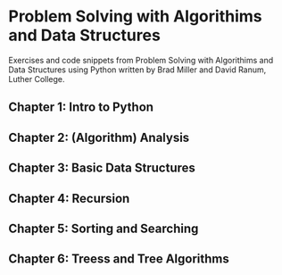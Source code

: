 # Problem Solving with Algorithims and Data Structures 
Exercises and code snippets from Problem Solving with Algorithims and Data Structures using Python written by Brad Miller and David Ranum, Luther College.

## Chapter 1: Intro to Python 
## Chapter 2: (Algorithm) Analysis
## Chapter 3: Basic Data Structures 
## Chapter 4: Recursion 
## Chapter 5: Sorting and Searching 
## Chapter 6: Treess and Tree Algorithms 
## 
